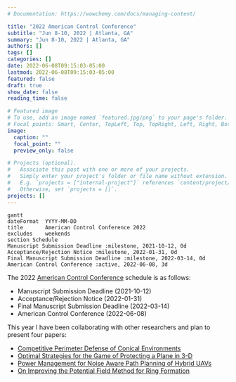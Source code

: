 ```yaml
---
# Documentation: https://wowchemy.com/docs/managing-content/

title: "2022 American Control Conference"
subtitle: "Jun 8-10, 2022 | Atlanta, GA"
summary: "Jun 8-10, 2022 | Atlanta, GA"
authors: []
tags: []
categories: []
date: 2022-06-08T09:15:03-05:00
lastmod: 2022-06-08T09:15:03-05:00
featured: false
draft: true
show_date: false
reading_time: false

# Featured image
# To use, add an image named `featured.jpg/png` to your page's folder.
# Focal points: Smart, Center, TopLeft, Top, TopRight, Left, Right, BottomLeft, Bottom, BottomRight.
image:
  caption: ""
  focal_point: ""
  preview_only: false

# Projects (optional).
#   Associate this post with one or more of your projects.
#   Simply enter your project's folder or file name without extension.
#   E.g. `projects = ["internal-project"]` references `content/project/deep-learning/index.md`.
#   Otherwise, set `projects = []`.
projects: []
---
```

```mermaid
gantt
dateFormat  YYYY-MM-DD
title       American Control Conference 2022
excludes    weekends
section Schedule
Manuscript Submission Deadline :milestone, 2021-10-12, 0d
Acceptance/Rejection Notice :milestone, 2022-01-31, 0d
Final Manuscript Submission Deadline :milestone, 2022-03-14, 0d
American Control Conference :active, 2022-06-08, 3d
```

The 2022 [American Control Conference](https://acc2022.a2c2.org/) schedule is as follows:
- Manuscript Submission Deadline (2021-10-12)
- Acceptance/Rejection Notice (2022-01-31)
- Final Manuscript Submission Deadline (2022-03-14)
- American Control Conference (2022-06-08)

This year I have been collaborating with other researchers and plan to present four papers:

- [Competitive Perimeter Defense of Conical Environments
](/publication/bajaj2022competitive)
- [Optimal Strategies for the Game of Protecting a Plane in 3-D
](/publication/garcia2022optimal)
- [Power Management for Noise Aware Path Planning of Hybrid UAVs](/publication/scott2022power)
- [On Improving the Potential Field Method for Ring Formation
](/publication/tran2022improving)
